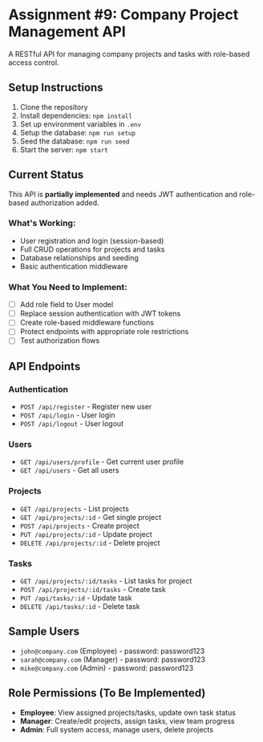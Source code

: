 # Assignment #9: Company Project Management API

A RESTful API for managing company projects and tasks with role-based access control.

## Setup Instructions

1. Clone the repository
2. Install dependencies: `npm install`
3. Set up environment variables in `.env`
4. Setup the database: `npm run setup`
5. Seed the database: `npm run seed`
6. Start the server: `npm start`

## Current Status

This API is **partially implemented** and needs JWT authentication and role-based authorization added.

### What's Working:
- User registration and login (session-based)
- Full CRUD operations for projects and tasks
- Database relationships and seeding
- Basic authentication middleware

### What You Need to Implement:
- [ ] Add role field to User model
- [ ] Replace session authentication with JWT tokens
- [ ] Create role-based middleware functions
- [ ] Protect endpoints with appropriate role restrictions
- [ ] Test authorization flows

## API Endpoints

### Authentication
- `POST /api/register` - Register new user
- `POST /api/login` - User login
- `POST /api/logout` - User logout

### Users
- `GET /api/users/profile` - Get current user profile
- `GET /api/users` - Get all users

### Projects
- `GET /api/projects` - List projects
- `GET /api/projects/:id` - Get single project
- `POST /api/projects` - Create project
- `PUT /api/projects/:id` - Update project
- `DELETE /api/projects/:id` - Delete project

### Tasks
- `GET /api/projects/:id/tasks` - List tasks for project
- `POST /api/projects/:id/tasks` - Create task
- `PUT /api/tasks/:id` - Update task
- `DELETE /api/tasks/:id` - Delete task

## Sample Users
- `john@company.com` (Employee) - password: password123
- `sarah@company.com` (Manager) - password: password123
- `mike@company.com` (Admin) - password: password123

## Role Permissions (To Be Implemented)
- **Employee**: View assigned projects/tasks, update own task status
- **Manager**: Create/edit projects, assign tasks, view team progress
- **Admin**: Full system access, manage users, delete projects